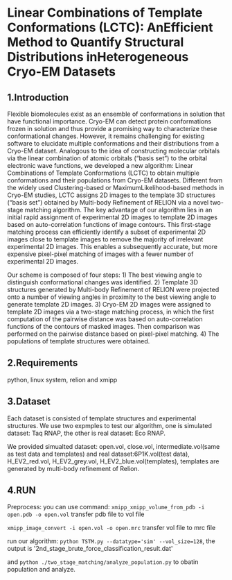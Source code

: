 # Linear Combinations of Template Conformations (LCTC): AnEfficient Method to Quantify Structural Distributions inHeterogeneous Cryo-EM Datasets

## 1.Introduction
Flexible  biomolecules  exist  as  an  ensemble  of  conformations  in  solution  that  have functional importance.  Cryo-EM can detect protein conformations frozen in solution and thus provide a promising way to characterize these conformational changes.  However, it remains challenging for existing software to elucidate multiple conformations and their distributions from a Cryo-EM dataset.  Analogous to the idea of constructing molecular orbitals via the linear combination of atomic orbitals (“basis set”) to the orbital electronic  wave  functions,  we  developed  a  new  algorithm:  Linear  Combinations  of Template Conformations (LCTC) to obtain multiple conformations and their populations from Cryo-EM datasets.  Different from the widely used Clustering-based or MaximumLikelihood-based methods in Cryo-EM studies, LCTC assigns 2D images to the template 3D structures (“basis set”) obtained by Multi-body Refinement of RELION via a novel two-stage matching algorithm.  The key advantage of our algorithm lies in an initial rapid assignment of experimental 2D images to template 2D images based on auto-correlation functions  of  image  contours.   This  first-stage  matching  process  can  efficiently  identify a  subset  of  experimental  2D  images  close  to  template  images  to  remove  the  majority of irrelevant experimental 2D images.  This enables a subsequently accurate,  but more expensive pixel-pixel matching of images with a fewer number of experimental 2D images.

Our scheme is composed of four steps: 1) The best viewing angle to distinguish conformational changes was identified. 2) Template 3D structures generated by Multi-body Refinement of RELION were projected onto a number of viewing angles in proximity to the best viewing angle to generate template 2D images. 3) Cryo-EM 2D images were assigned to template 2D images via a two-stage matching process, in which the first computation of the pairwise distance was based on auto-correlation functions of the contours of masked images. Then comparison was performed on the pairwise distance based on pixel-pixel matching. 4) The populations of template structures were obtained.

## 2.Requirements
python, linux system, relion and xmipp

## 3.Dataset
Each dataset is consisted of template structures and experimental structures. We use two expmples to test our algorithm, one is 
simulated dataset: Taq RNAP, the other is real dataset: Eco RNAP. 

We provided simualted dataset: open.vol, close.vol, intermediate.vol(same as test data and templates) 
and real dataset:6P1K.vol(test data), H_EV2_red.vol, H_EV2_grey.vol, H_EV2_blue.vol(templates), templates are generated by multi-body refinement of Relion.

## 4.RUN
Preprocess: you can use command: 
`xmipp_xmipp_volume_from_pdb -i open.pdb -o open.vol`     transfer pdb file to vol file

`xmipp_image_convert -i open.vol -o open.mrc`            transfer vol file to mrc file

run our algorithm: `python TSTM.py --datatype='sim' --vol_size=128`, the output is '2nd_stage_brute_force_classification_result.dat' 

and `python ./two_stage_matching/analyze_population.py` to obatin population and analyze.
